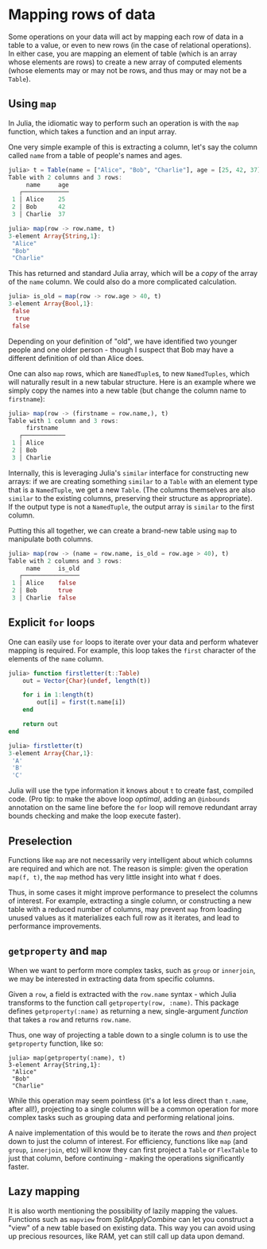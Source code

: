 # Mapping rows of data

Some operations on your data will act by mapping each row of data in a table to a value, or even to new rows (in the case of relational operations). In either case, you are mapping an element of table (which is an array whose elements are rows) to create a new array of computed elements (whose elements may or may not be rows, and thus may or may not be a `Table`).

## Using `map`

In Julia, the idiomatic way to perform such an operation is with the `map` function, which takes a function and an input array.

One very simple example of this is extracting a column, let's say the column called `name` from a table of people's names and ages.

```julia
julia> t = Table(name = ["Alice", "Bob", "Charlie"], age = [25, 42, 37])
Table with 2 columns and 3 rows:
     name     age
   ┌─────────────
 1 │ Alice    25
 2 │ Bob      42
 3 │ Charlie  37

julia> map(row -> row.name, t)
3-element Array{String,1}:
 "Alice"  
 "Bob"    
 "Charlie"
```

This has returned and standard Julia array, which will be a *copy* of the array of the `name` column. We could also do a more complicated calculation.

```julia
julia> is_old = map(row -> row.age > 40, t)
3-element Array{Bool,1}:
 false
  true
 false
```
Depending on your definition of "old", we have identified two younger people and one older person - though I suspect that Bob may have a different definition of old than Alice does.

One can also `map` rows, which are `NamedTuple`s, to new `NamedTuples`, which will naturally result in a new tabular structure. Here is an example where we simply copy the names into a new table (but change the column name to `firstname`):

```julia
julia> map(row -> (firstname = row.name,), t)
Table with 1 column and 3 rows:
     firstname
   ┌────────────
 1 │ Alice
 2 │ Bob
 3 │ Charlie
```

Internally, this is leveraging Julia's `similar` interface for constructing new arrays: if we are creating something `similar` to a `Table` with an element type that is a `NamedTuple`, we get a new `Table`. (The columns themselves are also `similar` to the existing columns, preserving their structure as appropriate). If the output type is not a `NamedTuple`, the output array is `similar` to the first column.

Putting this all together, we can create a brand-new table using `map` to manipulate both columns.

```julia
julia> map(row -> (name = row.name, is_old = row.age > 40), t)
Table with 2 columns and 3 rows:
     name     is_old
   ┌────────────────
 1 │ Alice    false
 2 │ Bob      true
 3 │ Charlie  false
```

## Explicit `for` loops

One can easily use `for` loops to iterate over your data and perform whatever mapping is required. For example, this loop takes the `first` character of the elements of the `name` column.

```julia
julia> function firstletter(t::Table)
    out = Vector{Char}(undef, length(t))

    for i in 1:length(t)
        out[i] = first(t.name[i])
    end

    return out
end

julia> firstletter(t)
3-element Array{Char,1}:
 'A'
 'B'
 'C'
```

Julia will use the type information it knows about `t` to create fast, compiled code. (Pro tip: to make the above loop *optimal*, adding an `@inbounds` annotation on the same line before the `for` loop will remove redundant array bounds checking and make the loop execute faster).

## Preselection

Functions like `map` are not necessarily very intelligent about which columns are required and which are not. The reason is simple: given the operation `map(f, t)`, the `map` method has very little insight into what `f` does.

Thus, in some cases it might improve performance to preselect the columns of interest. For example, extracting a single column, or constructing a new table with a reduced number of columns, may prevent `map` from loading unused values as it materializes each full row as it iterates, and lead to performance improvements.

## `getproperty` and `map`

When we want to perform more complex tasks, such as `group` or `innerjoin`, we may be interested in extracting data from specific columns.

Given a `row`, a field is extracted with the `row.name` syntax - which Julia transforms to the function call `getproperty(row, :name)`. This package defines `getproperty(:name)` as returning a new, single-argument *function* that takes a `row` and returns `row.name`.

Thus, one way of projecting a table down to a single column is to use the `getproperty` function, like so:
```
julia> map(getproperty(:name), t)
3-element Array{String,1}:
 "Alice"
 "Bob"
 "Charlie"
```
While this operation may seem pointless (it's a lot less direct than `t.name`, after all!), projecting to a single column will be a common operation for more complex tasks such as grouping data and performing relational joins.

A naive implementation of this would be to iterate the rows and *then* project down to just the column of interest. For efficiency, functions like `map` (and `group`, `innerjoin`, etc) will know they can first project a `Table` or `FlexTable` to just that column, before continuing - making the operations significantly faster.

## Lazy mapping

It is also worth mentioning the possibility of lazily mapping the values. Functions such as `mapview` from *SplitApplyCombine* can let you construct a "view" of a new table based on existing data. This way you can avoid using up precious resources, like RAM, yet can still call up data upon demand.